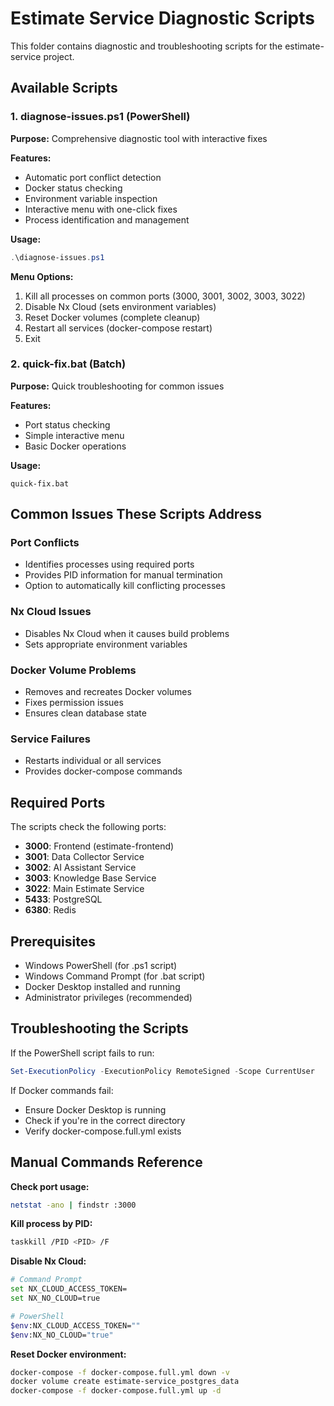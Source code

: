 # Estimate Service Diagnostic Scripts

This folder contains diagnostic and troubleshooting scripts for the estimate-service project.

## Available Scripts

### 1. diagnose-issues.ps1 (PowerShell)
**Purpose:** Comprehensive diagnostic tool with interactive fixes

**Features:**
- Automatic port conflict detection
- Docker status checking
- Environment variable inspection
- Interactive menu with one-click fixes
- Process identification and management

**Usage:**
```powershell
.\diagnose-issues.ps1
```

**Menu Options:**
1. Kill all processes on common ports (3000, 3001, 3002, 3003, 3022)
2. Disable Nx Cloud (sets environment variables)
3. Reset Docker volumes (complete cleanup)
4. Restart all services (docker-compose restart)
5. Exit

### 2. quick-fix.bat (Batch)
**Purpose:** Quick troubleshooting for common issues

**Features:**
- Port status checking
- Simple interactive menu
- Basic Docker operations

**Usage:**
```batch
quick-fix.bat
```

## Common Issues These Scripts Address

### Port Conflicts
- Identifies processes using required ports
- Provides PID information for manual termination
- Option to automatically kill conflicting processes

### Nx Cloud Issues
- Disables Nx Cloud when it causes build problems
- Sets appropriate environment variables

### Docker Volume Problems
- Removes and recreates Docker volumes
- Fixes permission issues
- Ensures clean database state

### Service Failures
- Restarts individual or all services
- Provides docker-compose commands

## Required Ports

The scripts check the following ports:
- **3000**: Frontend (estimate-frontend)
- **3001**: Data Collector Service
- **3002**: AI Assistant Service
- **3003**: Knowledge Base Service
- **3022**: Main Estimate Service
- **5433**: PostgreSQL
- **6380**: Redis

## Prerequisites

- Windows PowerShell (for .ps1 script)
- Windows Command Prompt (for .bat script)
- Docker Desktop installed and running
- Administrator privileges (recommended)

## Troubleshooting the Scripts

If the PowerShell script fails to run:
```powershell
Set-ExecutionPolicy -ExecutionPolicy RemoteSigned -Scope CurrentUser
```

If Docker commands fail:
- Ensure Docker Desktop is running
- Check if you're in the correct directory
- Verify docker-compose.full.yml exists

## Manual Commands Reference

**Check port usage:**
```bash
netstat -ano | findstr :3000
```

**Kill process by PID:**
```bash
taskkill /PID <PID> /F
```

**Disable Nx Cloud:**
```bash
# Command Prompt
set NX_CLOUD_ACCESS_TOKEN=
set NX_NO_CLOUD=true

# PowerShell
$env:NX_CLOUD_ACCESS_TOKEN=""
$env:NX_NO_CLOUD="true"
```

**Reset Docker environment:**
```bash
docker-compose -f docker-compose.full.yml down -v
docker volume create estimate-service_postgres_data
docker-compose -f docker-compose.full.yml up -d
```

